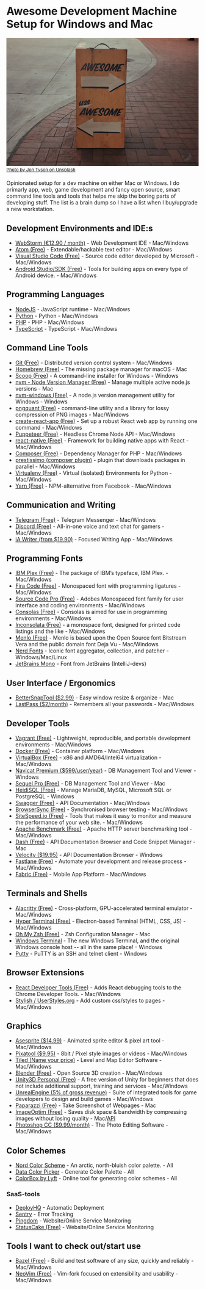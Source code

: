 # Awesome Development Machine Setup for Windows and Mac

![awesome picture](awesome.jpg)
<sup>[Photo by Jon Tyson on Unsplash](https://unsplash.com/photos/82ZEOTntP8g)</sup>

Opinionated setup for a dev machine on either Mac or Windows. I do primarly app, web, game development and fancy open source, smart command line tools and tools that helps me skip the boring parts of developing stuff. The list is a brain dump so I have a list when I buy/upgrade a new workstation.

## Development Environments and IDE:s
* [WebStorm (€12.90 / month)](https://www.jetbrains.com/webstorm/) - Web Development IDE - Mac/Windows
* [Atom (Free)](https://atom.io/) - Extendable/hackable text editor - Mac/Windows
* [Visual Studio Code (Free)](https://code.visualstudio.com/) - Source code editor developed by Microsoft - Mac/Windows
* [Android Studio/SDK (Free)](https://developer.android.com/studio/) - Tools for building apps on every type of Android device. - Mac/Windows

## Programming Languages
* [NodeJS](https://nodejs.org/en/) - JavaScript runtime - Mac/Windows
* [Python](https://www.python.org/) - Python - Mac/Windows
* [PHP](http://www.php.net/) - PHP - Mac/Windows
* [TypeScript](https://www.typescriptlang.org/) - TypeScript - Mac/Windows

## Command Line Tools
* [Git (Free)](https://git-scm.com/download/win) - Distributed version control system  - Mac/Windows
* [Homebrew (Free)](https://brew.sh/) - The missing package manager for macOS - Mac
* [Scoop (Free)](https://scoop.sh/) - A command-line installer for Windows - Windows
* [nvm - Node Version Manager (Free)](https://github.com/creationix/nvm) - Manage multiple active node.js versions - Mac
* [nvm-windows (Free)](https://github.com/coreybutler/nvm-windows) - A node.js version management utility for Windows - Windows
* [pngquant (Free)](https://pngquant.org/) - command-line utility and a library for lossy compression of PNG images - Mac/Windows
* [create-react-app (Free)](https://github.com/facebook/create-react-app) - Set up a robust React web app by running one command - Mac/Windows
* [Puppeteer (Free)](https://github.com/GoogleChrome/puppeteer) - Headless Chrome Node API - Mac/Windows
* [react-native (Free)](https://github.com/facebook/react-native) - Framework for building native apps with React - Mac/Windows
* [Composer (Free)](https://github.com/composer/composer) - Dependency Manager for PHP - Mac/Windows
* [prestissimo (composer plugin)](https://github.com/hirak/prestissimo) - plugin that downloads packages in parallel - Mac/Windows
* [Virtualenv (Free)](https://virtualenv.pypa.io/en/stable/) - Virtual (isolated) Environments for Python - Mac/Windows
* [Yarn (Free)](https://yarnpkg.com/lang/en/) - NPM-alternative from Facebook - Mac/Windows

## Communication and Writing
* [Telegram (Free)](https://telegram.org/) - Telegram Messenger - Mac/Windows
* [Discord (Free)](https://discordapp.com/) - All-in-one voice and text chat for gamers - Mac/Windows
* [iA Writer (from $19.90)](https://ia.net/writer) - Focused Writing App - Mac/Windows

## Programming Fonts
* [IBM Plex (Free)](https://github.com/IBM/plex) - The package of IBM’s typeface, IBM Plex. - Mac/Windows
* [Fira Code (Free)](https://github.com/tonsky/FiraCode) - Monospaced font with programming ligatures - Mac/Windows
* [Source Code Pro (Free)](https://github.com/adobe-fonts/source-code-pro) - Adobes Monospaced font family for user interface and coding environments - Mac/Windows
* [Consolas (Free)](https://docs.microsoft.com/en-us/typography/font-list/consolas) - Consolas is aimed for use in programming environments - Mac/Windows
* [Inconsolata (Free)](https://fonts.google.com/specimen/Inconsolata) - a monospace font, designed for printed code listings and the like - Mac/Windows
* [Menlo (Free)](https://github.com/hbin/top-programming-fonts/blob/master/Menlo-Regular.ttf) - Menlo is based upon the Open Source font Bitstream Vera and the public domain font Deja Vu - Mac/Windows
* [Nerd Fonts](https://nerdfonts.com/) - Iconic font aggregator, collection, and patcher - Windows/Mac/Linux
* [JetBrains Mono](https://www.jetbrains.com/lp/mono/) - Font from JetBrains (IntelliJ-devs)

## User Interface / Ergonomics
* [BetterSnapTool ($2.99)](https://itunes.apple.com/us/app/bettersnaptool/id417375580?mt=12) - Easy window resize & organize - Mac
* [LastPass ($2/month)](https://www.lastpass.com/) - Remembers all your passwords - Mac/Windows

## Developer Tools
* [Vagrant (Free)](https://www.vagrantup.com/) - Lightweight, reproducible, and portable development environments - Mac/Windows
* [Docker (Free)](https://www.docker.com/) - Container platform - Mac/Windows
* [VirtualBox (Free)](https://www.virtualbox.org/) - x86 and AMD64/Intel64 virtualization - Mac/Windows
* [Navicat Premium ($599/user/year)](https://www.navicat.com/en/products/navicat-premium) - DB Management Tool and Viewer - Windows
* [Sequel Pro (Free)](https://www.sequelpro.com/) - DB Management Tool and Viewer - Mac
* [HeidiSQL (Free)](https://www.heidisql.com/) - Manage MariaDB, MySQL, Microsoft SQL or PostgreSQL - Windows
* [Swagger (Free)](https://swagger.io/) - API Documentation - Mac/Windows
* [BrowserSync (Free)](https://browsersync.io/) - Synchronised browser testing - Mac/Windows
* [SiteSpeed.io (Free)](https://www.sitespeed.io/) - Tools that makes it easy to monitor and measure the performance of your web site. - Mac/Windows
* [Apache Benchmark (Free)](https://httpd.apache.org/docs/2.4/programs/ab.html) - Apache HTTP server benchmarking tool - Mac/Windows
* [Dash (Free)](https://kapeli.com/dash) - API Documentation Browser and Code Snippet Manager - Mac
* [Velocity ($19.95)](http://velocity.silverlakesoftware.com/) - API Documentation Browser - Windows
* [Fastlane (Free)](https://fastlane.tools/) - Automate your development and release process - Mac/Windows
* [Fabric (Free)](https://get.fabric.io/) - Mobile App Platform - Mac/Windows

## Terminals and Shells
* [Alacritty (Free)](https://github.com/jwilm/alacritty) - Cross-platform, GPU-accelerated terminal emulator - Mac/Windows
* [Hyper Terminal (Free)](https://hyper.is/) - Electron-based Terminal (HTML, CSS, JS) - Mac/Windows
* [Oh My Zsh (Free)](https://ohmyz.sh/) - Zsh Configuration Manager - Mac
* [Windows Terminal](https://github.com/microsoft/terminal) - The new Windows Terminal, and the original Windows console host -- all in the same place! - Windows
* [Putty](https://www.putty.org/) - PuTTY is an SSH and telnet client - Windows

## Browser Extensions
* [React Developer Tools (Free)](https://chrome.google.com/webstore/detail/react-developer-tools/fmkadmapgofadopljbjfkapdkoienihi?hl=en) -   Adds React debugging tools to the Chrome Developer Tools. - Mac/Windows
* [Stylish / UserStyles.org](https://userstyles.org) - Add custom css/styles to pages - Mac/Windows

## Graphics
* [Asesprite ($14.99)](https://www.aseprite.org/) - Animated sprite editor & pixel art tool - Mac/Windows
* [Pixatool ($9.95)](https://kronbits.itch.io/pixatool) -  8bit / Pixel style images or videos - Mac/Windows
* [Tiled (Name your price)](https://www.mapeditor.org/) -  Level and Map Editor Software - Mac/Windows
* [Blender (Free)](https://www.blender.org/) - Open Source 3D creation - Mac/Windows
* [Unity3D Personal (Free)](https://store.unity.com/products/unity-personal) - A free version of Unity for beginners that does not include additional support, training and services - Mac/Windows
* [UnrealEngine (5% of gross revenue)](https://www.unrealengine.com/en-US/what-is-unreal-engine-4) - Suite of integrated tools for game developers to design and build games - Mac/Windows
* [Paparazzi (Free)](https://derailer.org/paparazzi/) - Take Screenshot of Webpages - Mac
* [ImageOptim (Free)](https://imageoptim.com/mac) - Saves disk space & bandwidth by compressing images without losing quality - Mac/[API](https://imageoptim.com/api)
* [Photoshop CC ($9.99/month)](https://www.adobe.com/products/photoshop/free-trial-download.html) - The Photo Editing Software - Mac/Windows

## Color Schemes
* [Nord Color Scheme](https://www.nordtheme.com/) - An arctic, north-bluish color palette. - All
* [Data Color Picker](https://learnui.design/tools/data-color-picker.html) - Generate Color Palette - All
* [ColorBox by Lyft](https://www.colorbox.io/) - Online tool for generating color schemes - All


### SaaS-tools
* [DeployHQ](https://www.deployhq.com/) - Automatic Deployment
* [Sentry](https://sentry.io/welcome/) - Error Tracking
* [Pingdom](https://www.pingdom.com/) - Website/Online Service Monitoring
* [StatusCake (Free)](https://www.statuscake.com/alternative-to-pingdom/) - Website/Online Service Monitoring

## Tools I want to check out/start use
* [Bazel (Free)](https://bazel.build/) - Build and test software of any size, quickly and reliably - Mac/Windows
* [NeoVim (Free)](https://github.com/neovim/neovim) - Vim-fork focused on extensibility and usability - Mac/Windows
